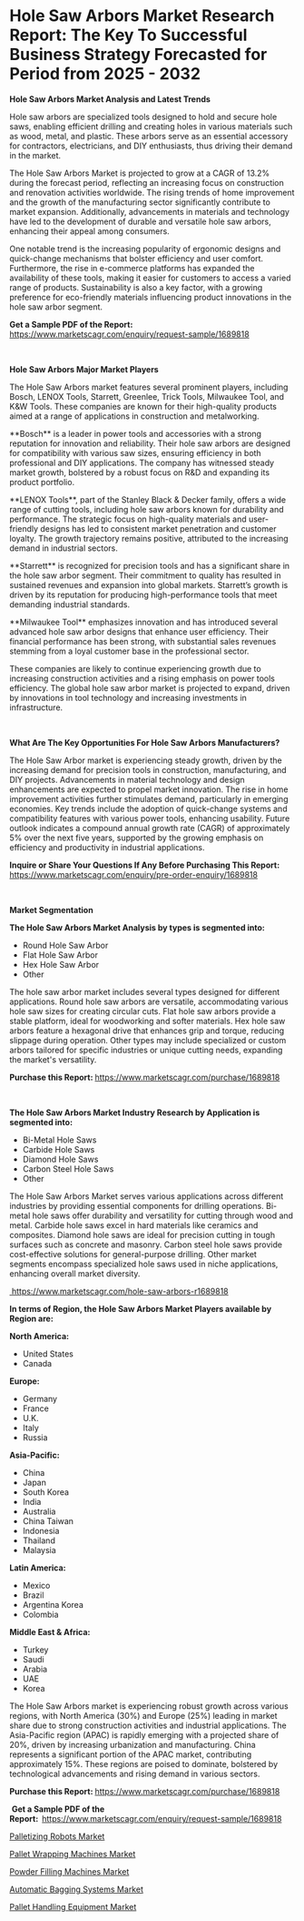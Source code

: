 <p><h1>Hole Saw Arbors Market Research Report: The Key To Successful Business Strategy Forecasted for Period from 2025 - 2032</h1></p><p><strong>Hole Saw Arbors Market Analysis and Latest Trends</strong></p>
<p><p>Hole saw arbors are specialized tools designed to hold and secure hole saws, enabling efficient drilling and creating holes in various materials such as wood, metal, and plastic. These arbors serve as an essential accessory for contractors, electricians, and DIY enthusiasts, thus driving their demand in the market.</p><p>The Hole Saw Arbors Market is projected to grow at a CAGR of 13.2% during the forecast period, reflecting an increasing focus on construction and renovation activities worldwide. The rising trends of home improvement and the growth of the manufacturing sector significantly contribute to market expansion. Additionally, advancements in materials and technology have led to the development of durable and versatile hole saw arbors, enhancing their appeal among consumers.</p><p>One notable trend is the increasing popularity of ergonomic designs and quick-change mechanisms that bolster efficiency and user comfort. Furthermore, the rise in e-commerce platforms has expanded the availability of these tools, making it easier for customers to access a varied range of products. Sustainability is also a key factor, with a growing preference for eco-friendly materials influencing product innovations in the hole saw arbor segment.</p></p>
<p><strong>Get a Sample PDF of the Report:&nbsp;</strong> <a href="https://www.marketscagr.com/enquiry/request-sample/1689818?utm_campaign=1848&utm_medium=2&utm_source=Github&utm_content=ia&utm_term=08042025&utm_id=hole-saw-arbors">https://www.marketscagr.com/enquiry/request-sample/1689818</a></p>
<p>&nbsp;</p>
<p><strong>Hole Saw Arbors Major Market Players</strong></p>
<p><p>The Hole Saw Arbors market features several prominent players, including Bosch, LENOX Tools, Starrett, Greenlee, Trick Tools, Milwaukee Tool, and K&W Tools. These companies are known for their high-quality products aimed at a range of applications in construction and metalworking.</p><p>**Bosch** is a leader in power tools and accessories with a strong reputation for innovation and reliability. Their hole saw arbors are designed for compatibility with various saw sizes, ensuring efficiency in both professional and DIY applications. The company has witnessed steady market growth, bolstered by a robust focus on R&D and expanding its product portfolio.</p><p>**LENOX Tools**, part of the Stanley Black & Decker family, offers a wide range of cutting tools, including hole saw arbors known for durability and performance. The strategic focus on high-quality materials and user-friendly designs has led to consistent market penetration and customer loyalty. The growth trajectory remains positive, attributed to the increasing demand in industrial sectors.</p><p>**Starrett** is recognized for precision tools and has a significant share in the hole saw arbor segment. Their commitment to quality has resulted in sustained revenues and expansion into global markets. Starrett’s growth is driven by its reputation for producing high-performance tools that meet demanding industrial standards.</p><p>**Milwaukee Tool** emphasizes innovation and has introduced several advanced hole saw arbor designs that enhance user efficiency. Their financial performance has been strong, with substantial sales revenues stemming from a loyal customer base in the professional sector.</p><p>These companies are likely to continue experiencing growth due to increasing construction activities and a rising emphasis on power tools efficiency. The global hole saw arbor market is projected to expand, driven by innovations in tool technology and increasing investments in infrastructure.</p></p>
<p>&nbsp;</p>
<p><strong>What Are The Key Opportunities For Hole Saw Arbors Manufacturers?</strong></p>
<p><p>The Hole Saw Arbor market is experiencing steady growth, driven by the increasing demand for precision tools in construction, manufacturing, and DIY projects. Advancements in material technology and design enhancements are expected to propel market innovation. The rise in home improvement activities further stimulates demand, particularly in emerging economies. Key trends include the adoption of quick-change systems and compatibility features with various power tools, enhancing usability. Future outlook indicates a compound annual growth rate (CAGR) of approximately 5% over the next five years, supported by the growing emphasis on efficiency and productivity in industrial applications.</p></p>
<p><strong>Inquire or Share Your Questions If Any Before Purchasing This Report:</strong> <a href="https://www.marketscagr.com/enquiry/pre-order-enquiry/1689818?utm_campaign=1848&utm_medium=2&utm_source=Github&utm_content=ia&utm_term=08042025&utm_id=hole-saw-arbors">https://www.marketscagr.com/enquiry/pre-order-enquiry/1689818</a></p>
<p>&nbsp;</p>
<p><strong>Market Segmentation</strong></p>
<p><strong>The Hole Saw Arbors Market Analysis by types is segmented into:</strong></p>
<p><ul><li>Round Hole Saw Arbor</li><li>Flat Hole Saw Arbor</li><li>Hex Hole Saw Arbor</li><li>Other</li></ul></p>
<p><p>The hole saw arbor market includes several types designed for different applications. Round hole saw arbors are versatile, accommodating various hole saw sizes for creating circular cuts. Flat hole saw arbors provide a stable platform, ideal for woodworking and softer materials. Hex hole saw arbors feature a hexagonal drive that enhances grip and torque, reducing slippage during operation. Other types may include specialized or custom arbors tailored for specific industries or unique cutting needs, expanding the market's versatility.</p></p>
<p><strong>Purchase this Report:&nbsp;</strong><a href="https://www.marketscagr.com/purchase/1689818?utm_campaign=1848&utm_medium=2&utm_source=Github&utm_content=ia&utm_term=08042025&utm_id=hole-saw-arbors">https://www.marketscagr.com/purchase/1689818</a></p>
<p>&nbsp;</p>
<p><strong>The Hole Saw Arbors Market Industry Research by Application is segmented into:</strong></p>
<p><ul><li>Bi-Metal Hole Saws</li><li>Carbide Hole Saws</li><li>Diamond Hole Saws</li><li>Carbon Steel Hole Saws</li><li>Other</li></ul></p>
<p><p>The Hole Saw Arbors Market serves various applications across different industries by providing essential components for drilling operations. Bi-metal hole saws offer durability and versatility for cutting through wood and metal. Carbide hole saws excel in hard materials like ceramics and composites. Diamond hole saws are ideal for precision cutting in tough surfaces such as concrete and masonry. Carbon steel hole saws provide cost-effective solutions for general-purpose drilling. Other market segments encompass specialized hole saws used in niche applications, enhancing overall market diversity.</p></p>
<p><a href="https://www.marketscagr.com/hole-saw-arbors-r1689818?utm_campaign=1848&utm_medium=2&utm_source=Github&utm_content=ia&utm_term=08042025&utm_id=hole-saw-arbors">&nbsp;https://www.marketscagr.com/hole-saw-arbors-r1689818</a></p>
<p><strong>In terms of Region, the Hole Saw Arbors Market Players available by Region are:</strong></p>
<p>
    <p> <strong> North America: </strong>
        <ul>
            <li>United States</li>
            <li>Canada</li>
        </ul>
        </p> 
    <p> <strong> Europe: </strong>
        <ul>
            <li>Germany</li>
            <li>France</li>
            <li>U.K.</li>
            <li>Italy</li>
            <li>Russia</li>
        </ul>
        </p> 
    <p> <strong> Asia-Pacific: </strong>
        <ul>
            <li>China</li>
            <li>Japan</li>
            <li>South Korea</li>
            <li>India</li>
            <li>Australia</li>
            <li>China Taiwan</li>
            <li>Indonesia</li>
            <li>Thailand</li>
            <li>Malaysia</li>
        </ul>
        </p> 
    <p> <strong> Latin America: </strong>
        <ul>
            <li>Mexico</li>
            <li>Brazil</li>
            <li>Argentina Korea</li>
            <li>Colombia</li>
        </ul>
        </p> 
    <p> <strong> Middle East & Africa: </strong>
        <ul>
            <li>Turkey</li>
            <li>Saudi</li>
            <li>Arabia</li>
            <li>UAE</li>
            <li>Korea</li>
        </ul>
    </p>
    </p>
<p><p>The Hole Saw Arbors market is experiencing robust growth across various regions, with North America (30%) and Europe (25%) leading in market share due to strong construction activities and industrial applications. The Asia-Pacific region (APAC) is rapidly emerging with a projected share of 20%, driven by increasing urbanization and manufacturing. China represents a significant portion of the APAC market, contributing approximately 15%. These regions are poised to dominate, bolstered by technological advancements and rising demand in various sectors.</p></p>
<p><strong>Purchase this Report: </strong><a href="https://www.marketscagr.com/purchase/1689818?utm_campaign=1848&utm_medium=2&utm_source=Github&utm_content=ia&utm_term=08042025&utm_id=hole-saw-arbors">https://www.marketscagr.com/purchase/1689818</a></p>
<p>&nbsp;<strong>Get a Sample PDF of the Report:&nbsp;&nbsp;</strong><a href="https://www.marketscagr.com/enquiry/request-sample/1689818?utm_campaign=1848&utm_medium=2&utm_source=Github&utm_content=ia&utm_term=08042025&utm_id=hole-saw-arbors">https://www.marketscagr.com/enquiry/request-sample/1689818</a></p>
<p><strong></strong></p>
<p><p><a href="https://github.com/oatisorenscl/Market-Research-Report-List-1/blob/main/palletizing-robots-market.md?utm_campaign=1848&utm_medium=2&utm_source=Github&utm_content=ia&utm_term=08042025&utm_id=hole-saw-arbors">Palletizing Robots Market</a></p><p><a href="https://github.com/matotwipff14/Market-Research-Report-List-1/blob/main/pallet-wrapping-machines-market.md?utm_campaign=1848&utm_medium=2&utm_source=Github&utm_content=ia&utm_term=08042025&utm_id=hole-saw-arbors">Pallet Wrapping Machines Market</a></p><p><a href="https://github.com/WillieWoodard/Market-Research-Report-List-7/blob/main/powder-filling-machines-market.md?utm_campaign=1848&utm_medium=2&utm_source=Github&utm_content=ia&utm_term=08042025&utm_id=hole-saw-arbors">Powder Filling Machines Market</a></p><p><a href="https://github.com/leolamarnal9/Market-Research-Report-List-1/blob/main/automatic-bagging-systems-market.md?utm_campaign=1848&utm_medium=2&utm_source=Github&utm_content=ia&utm_term=08042025&utm_id=hole-saw-arbors">Automatic Bagging Systems Market</a></p><p><a href="https://github.com/norbyboyse4d/Market-Research-Report-List-1/blob/main/pallet-handling-equipment-market.md?utm_campaign=1848&utm_medium=2&utm_source=Github&utm_content=ia&utm_term=08042025&utm_id=hole-saw-arbors">Pallet Handling Equipment Market</a></p></p>